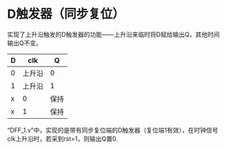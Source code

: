 # D触发器（同步复位）

实现了上升沿触发的D触发器的功能——上升沿来临时将D赋给输出Q，其他时间输出Q不变。

| D    | clk    | Q    |
| ---- | ------ | ---- |
| 0    | 上升沿 | 0    |
| 1    | 上升沿 | 1    |
| x    | 0      | 保持 |
| x    | 1      | 保持 |

“DFF_1.v”中，实现的是带有同步复位端的D触发器（复位端1有效），在时钟信号clk上升沿时，若采到rst=1，则输出Q置0.
